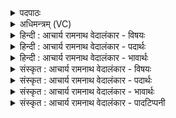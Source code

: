 <details><summary>पदपाठः</summary>

प꣡रि꣢꣯। उ꣣। सु꣢। प्र। ध꣣न्व। वा꣡ज꣢꣯सातये। वा꣡ज꣢꣯। सा꣣तये। प꣡रि꣢꣯। वृ꣣त्रा꣡णि꣢। स꣣क्ष꣡णिः꣢। स꣣। क्ष꣡णिः꣢꣯। द्वि꣣षः꣢। त꣣र꣡ध्यै꣢। ऋ꣣णयाः꣢। ऋ꣣ण। याः꣢। नः꣢। ईरसे। ४२८।
</details>

<details><summary>अधिमन्त्रम् (VC)</summary>

- पवमानः सोमः
- ऋण0त्रसदस्यू
- त्रिपदा अनुष्टुप्पिपीलिकामध्या
- गान्धारः
- ऐन्द्रं काण्डम्
</details>

<details><summary>हिन्दी : आचार्य रामनाथ वेदालंकार - विषयः</summary>

अगले मन्त्र में अपने अन्तरात्मा और वीरपुरुष को वीरकर्म करने के लिए प्रोत्साहित किया गया है।
</details>

<details><summary>हिन्दी : आचार्य रामनाथ वेदालंकार - पदार्थः</summary>

पदार्थान्वयभाषाः -  हे वीररसमय मेरे अन्तरात्मन् अथवा वीर पुरुष ! तू (वाजसातये) संग्राम के लिए अर्थात् शत्रुओं के साथ युद्ध करने के लिए (उ सु) भली-भाँति (परि प्र धन्व) चारों ओर प्रयाण कर, (सक्षणिः) हिंसक होकर तू (वृत्राणि) आच्छादक पापों पर (परि) चारों ओर से आक्रमण कर। (ऋणयाः) ऋणों को चुकानेवाला होकर तू (द्विषः) लोभ आदि द्वेषियों को (तरध्यै) पार करने के लिए (नः) हमें (ईरसे) प्रेरित कर ॥२॥
</details>

<details><summary>हिन्दी : आचार्य रामनाथ वेदालंकार - भावार्थः</summary>

भावार्थभाषाः -  मनुष्यों को चाहिए कि लोभवृत्तियों को छोड़कर ऋण समय पर चुकायें और वीरता-पूर्वक शत्रुओं को पराजित करें ॥२॥
</details>

<details><summary>संस्कृत : आचार्य रामनाथ वेदालंकार - विषयः</summary>

अथ स्वान्तरात्मा वीरपुरुषश्च वीरकर्मकरणाय प्रोत्साह्यते।
</details>

<details><summary>संस्कृत : आचार्य रामनाथ वेदालंकार - पदार्थः</summary>

पदार्थान्वयभाषाः -  हे (सोम) मदीय अन्तरात्मन् वीरपुरुष वा ! त्वम् (वाजसातये२) संग्रामाय, शत्रुभिः सह योद्धुमित्यर्थः। वाजसातिरिति संग्रामनाम। निघं० २।१७। वाजानां बलानां धनानां वा सातिः प्राप्तिर्यस्मिन् स वाजसातिः संग्रामः। बहुव्रीहौ पूर्वपदप्रकृतिस्वरः। (उ सु) सम्यक् (परि प्र धन्व) परि प्रयाहि, परितः प्रयाणं कुरु। (सक्षणिः३) क्षणिः हिंसा क्षणोतेः, तया सहितः सक्षणिः, हिंसकः त्वम् (वृत्राणि) आवरकाणि पापानि (परि) परिधन्व सर्वतः आक्रमस्व। (ऋणयाः४) ऋणानां यापयिता त्वम्। ऋणोपपदात् ण्यर्थगर्भात् या धातोः, क्विपि रूपम्। (द्विषः) लोभादीन् द्वेष्टॄन् (तरध्यै) तर्तुम्। तरतेः ‘तुमर्थे सेसेनसे अ० ३।४।९’ इति अध्यै प्रत्ययः। (नः) अस्मान् (ईरसे) प्रेरय। ईर गतौ कम्पने च धातोर्लेटि अडागमे रूपम् ॥२॥
</details>

<details><summary>संस्कृत : आचार्य रामनाथ वेदालंकार - भावार्थः</summary>

भावार्थभाषाः -  मनुष्यैर्लोभवृत्तिं परित्यज्य ऋणानि समये प्रतियातनीयानि वीरतया शत्रवश्च पराजेतव्याः ॥२॥
</details>

<details><summary>संस्कृत : आचार्य रामनाथ वेदालंकार - पादटिप्पनी</summary>

टिप्पणी:   १. ऋ० ९।११०।१ ‘ईरसे’ इत्यत्र ‘ईयसे’ इति पाठः। साम० १३६४। २. वाजसातये अस्मभ्यमन्नदानायैव परिप्रधन्व परितः प्रगच्छ। यद्वा अन्नलाभाय संग्रामं संग्रामं प्रगच्छ—इति सा०। ३. अभिभावुकः—इति भ०। सहनशीलः—इति सा०। षहतेरभिभवार्थात् तद्व्युत्पत्तिस्तयोरभिमता। अस्माभिस्तु ‘सक्षणिः’ इति पदकारमनुसृत्य व्याख्यातम्। ४. यत्तु सत्यव्रतसामश्रमिण आहुः ‘‘ऋणया’ इति तु ‘सुपां सुलुगित्यादिना’ सुपोऽयाचि साधितुं बहु सुकरं यथा कौमुद्यां दर्शितं च स्वप्नयेति’’, तन्न सङ्गच्छते, पदपाठे ‘ऋणयाः’ इति सविसर्गस्य दर्शनात्।
</details>